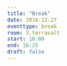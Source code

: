 ```yaml
---
title: "Break"
date: 2018-12-27
eventtype: break
room: 3.terrasalt
start: 16:00
end: 16:25
draft: false
---
```

